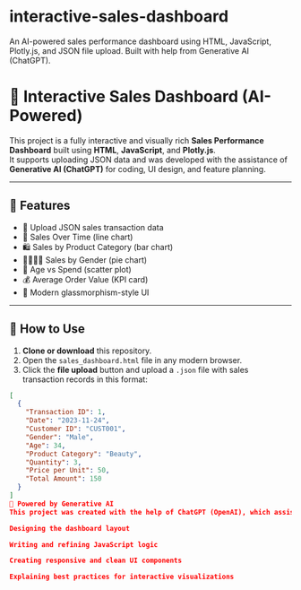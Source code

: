 # interactive-sales-dashboard
An AI-powered sales performance dashboard using HTML, JavaScript, Plotly.js, and JSON file upload. Built with help from Generative AI (ChatGPT).
# 🧠 Interactive Sales Dashboard (AI-Powered)

This project is a fully interactive and visually rich **Sales Performance Dashboard** built using **HTML**, **JavaScript**, and **Plotly.js**.  
It supports uploading JSON data and was developed with the assistance of **Generative AI (ChatGPT)** for coding, UI design, and feature planning.

---

## 🌟 Features

- 📁 Upload JSON sales transaction data
- 📅 Sales Over Time (line chart)
- 🛍️ Sales by Product Category (bar chart)
- 👨‍🦰👩‍🦰 Sales by Gender (pie chart)
- 👥 Age vs Spend (scatter plot)
- 💰 Average Order Value (KPI card)
- 🎨 Modern glassmorphism-style UI

---

## 📂 How to Use

1. **Clone or download** this repository.
2. Open the `sales_dashboard.html` file in any modern browser.
3. Click the **file upload** button and upload a `.json` file with sales transaction records in this format:

```json
[
  {
    "Transaction ID": 1,
    "Date": "2023-11-24",
    "Customer ID": "CUST001",
    "Gender": "Male",
    "Age": 34,
    "Product Category": "Beauty",
    "Quantity": 3,
    "Price per Unit": 50,
    "Total Amount": 150
  }
]
🤖 Powered by Generative AI
This project was created with the help of ChatGPT (OpenAI), which assisted with:

Designing the dashboard layout

Writing and refining JavaScript logic

Creating responsive and clean UI components

Explaining best practices for interactive visualizations


